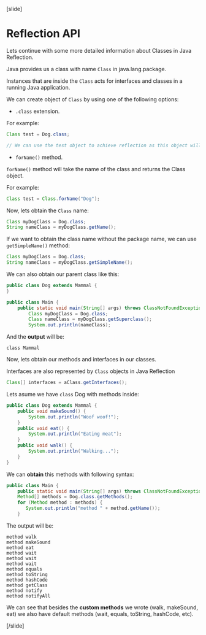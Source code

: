 [slide]


# Reflection API

Lets continue with some more detailed information about Classes in Java Reflection.

Java provides us a class with name `Class` in java.lang.package. 

Instances that are inside the `Class` acts for interfaces and classes in a running Java application.

We can create object of `Class` by using one of the following options:

- `.class` extension.

For example:

``` java
Class test = Dog.class;

// We can use the test object to achieve reflection as this object will have all the needed information about the class Dog.
```

- `forName()` method.

`forName()` method will take the name of the class and returns the Class object.

For example:

``` java
Class test = Class.forName("Dog");
```

Now, lets obtain the `Class` name:


``` java
Class myDogClass = Dog.class;
String nameClass = myDogClass.getName();
```

If we want to obtain the class name without the package name, we can use `getSimpleName()` method:

``` java
Class myDogClass = Dog.class;
String nameClass = myDogClass.getSimpleName();
```


We can also obtain our parent class like this:

```java
public class Dog extends Mammal {
}
```


```java
public class Main {
    public static void main(String[] args) throws ClassNotFoundException {
        Class myDogClass = Dog.class;
        Class nameClass = myDogClass.getSuperclass();
        System.out.println(nameClass);
```

And the **output** will be:

```
class Mammal
```


Now, lets obtain our methods and interfaces in our classes.

Interfaces are also represented by `Class` objects in Java Reflection

``` java
Class[] interfaces = aClass.getInterfaces();
```


Lets asume we have `class` Dog with methods inside:

```java
public class Dog extends Mammal {
    public void makeSound() {
        System.out.println("Woof woof!");
    }
    public void eat() {
        System.out.println("Eating meat");
    }
    public void walk() {
        System.out.println("Walking...");
    }
}

```

We can **obtain** this methods with following syntax:

```java
public class Main {
    public static void main(String[] args) throws ClassNotFoundException {
    Method[] methods = Dog.class.getMethods();
    for (Method method : methods) {
       System.out.println("method " + method.getName());
    }
```

The output will be:
```
method walk
method makeSound
method eat
method wait
method wait
method wait
method equals
method toString
method hashCode
method getClass
method notify
method notifyAll
```

We can see that besides the **custom methods** we wrote (walk, makeSound, eat) we also have default methods (wait, equals, toString, hashCode, etc).

[/slide]